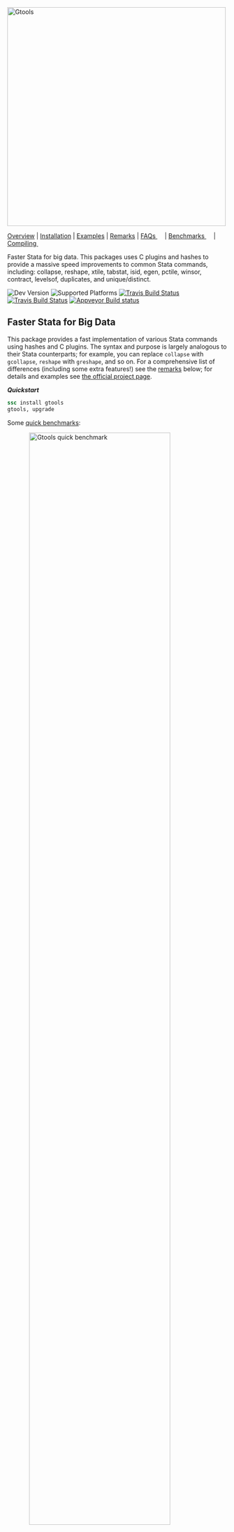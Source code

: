 <img src="https://raw.githubusercontent.com/mcaceresb/mcaceresb.github.io/master/assets/icons/gtools-icon/gtools-icon-text.png" alt="Gtools" width="500px"/>

[Overview](#faster-stata-for-big-data)
| [Installation](#installation)
| [Examples](#examples)
| [Remarks](#remarks)
| [FAQs <img src="https://upload.wikimedia.org/wikipedia/commons/6/64/Icon_External_Link.png" width="13px"/>](https://gtools.readthedocs.io/en/latest/faqs/index.html)
| [Benchmarks <img src="https://upload.wikimedia.org/wikipedia/commons/6/64/Icon_External_Link.png" width="13px"/>](https://gtools.readthedocs.io/en/latest/benchmarks/index.html)
| [Compiling <img src="https://upload.wikimedia.org/wikipedia/commons/6/64/Icon_External_Link.png" width="13px"/>](https://gtools.readthedocs.io/en/latest/compiling/index.html)

Faster Stata for big data. This packages uses C plugins and hashes
to provide a massive speed improvements to common Stata commands,
including: collapse, reshape, xtile, tabstat, isid, egen, pctile,
winsor, contract, levelsof, duplicates, and unique/distinct.

![Dev Version](https://img.shields.io/badge/beta-v1.5.3-blue.svg?longCache=true&style=flat-square)
![Supported Platforms](https://img.shields.io/badge/platforms-linux--64%20%7C%20osx--64%20%7C%20win--64-blue.svg?longCache=true&style=flat-square)
[![Travis Build Status](https://img.shields.io/travis/mcaceresb/stata-gtools/develop.svg?longCache=true&style=flat-square&label=linux)](https://travis-ci.org/mcaceresb/stata-gtools)
[![Travis Build Status](https://img.shields.io/travis/mcaceresb/stata-gtools/develop.svg?longCache=true&style=flat-square&label=osx)](https://travis-ci.org/mcaceresb/stata-gtools)
[![Appveyor Build status](https://img.shields.io/appveyor/ci/mcaceresb/stata-gtools/develop.svg?longCache=true&style=flat-square&label=windows-cygwin)](https://ci.appveyor.com/project/mcaceresb/stata-gtools)

Faster Stata for Big Data
-------------------------

This package provides a fast implementation of various Stata commands
using hashes and C plugins. The syntax and purpose is largely analogous
to their Stata counterparts; for example, you can replace `collapse`
with `gcollapse`, `reshape` with `greshape`, and so on. For a
comprehensive list of differences (including some extra features!)
see the [remarks](#remarks) below; for details and examples see [the
official project page](https://gtools.readthedocs.io).

__*Quickstart*__

```stata
ssc install gtools
gtools, upgrade
```

Some [quick benchmarks](https://raw.githubusercontent.com/mcaceresb/stata-gtools/develop/docs/benchmarks/quick.do):

<img
    src="https://raw.githubusercontent.com/mcaceresb/stata-gtools/develop/docs/benchmarks/quick.png"
    alt="Gtools quick benchmark"
    style="display:block;margin-left:auto;margin-right:auto"
    width="80%"/>

__*Gtools commands with a Stata equivalent*__

| Function     | Replaces    | Speedup (IC / MP)        | Unsupported             | Extras                                  |
| ------------ | ----------- | ------------------------ | ----------------------- | --------------------------------------- |
| gcollapse    | collapse    |  9 to 300 / 4 to 120 (+) |                         | Quantiles, merge, labels, nunique, etc. |
| greshape     | reshape     |  4 to 20  / 4 to 15      | "advanced syntax"       | `fast`, spread/gather (tidyr equiv)     |
| gegen        | egen        |  9 to 26  / 4 to 9 (+,.) | labels                  | Weights, quantiles, nunique, etc.       |
| gcontract    | contract    |  5 to 7   / 2.5 to 4     |                         |                                         |
| gisid        | isid        |  8 to 30  / 4 to 14      | `using`, `sort`         | `if`, `in`                              |
| glevelsof    | levelsof    |  3 to 13  / 2 to 7       |                         | Multiple variables, arbitrary levels    |
| gduplicates  | duplicates  |  8 to 16 / 3 to 10       |                         |                                         |
| gquantiles   | xtile       |  10 to 30 / 13 to 25 (-) |                         | `by()`, various (see [usage](https://gtools.readthedocs.io/en/latest/usage/gquantiles)) |
|              | pctile      |  13 to 38 / 3 to 5 (-)   |                         | Ibid.                                   |
|              | \_pctile    |  25 to 40 / 3 to 5       |                         | Ibid.                                   |
| gstats tab   | tabstat     |  10 to 50 / 5 to 30      | See [remarks](#remarks) | various (see [usage](https://gtools.readthedocs.io/en/latest/usage/gstats_summarize)) |
| gstats sum   | sum, detail |  10 to 20 / 5 to 10      | See [remarks](#remarks) | various (see [usage](https://gtools.readthedocs.io/en/latest/usage/gstats_summarize)) |

<small>(+) The upper end of the speed improvements are for quantiles
(e.g. median, iqr, p90) and few groups. Weights have not been
benchmarked.</small>

<small>(.) Only gegen group was benchmarked rigorously.</small>

<small>(-) Benchmarks computed 10 quantiles. When computing a large
number of quantiles (e.g. thousands) `pctile` and `xtile` are prohibitively
slow due to the way they are written; in that case gquantiles is hundreds
or thousands of times faster, but this is an edge case.</small>

__*Extra commands*__

| Function            | Similar (SSC/SJ)   | Speedup (IC / MP)       | Notes                        |
| ------------------- | ------------------ | ----------------------- | ---------------------------- |
| fasterxtile         | fastxtile          |  20 to 30 / 2.5 to 3.5  | Can use `by()`               |
|                     | egenmisc (SSC) (-) |  8 to 25 / 2.5 to 6     |                              |
|                     | astile (SSC) (-)   |  8 to 12 / 3.5 to 6     |                              |
| gstats winsor       | winsor2            |  10 to 40 / 10 to 20    | Can use weights              |
| gunique             | unique             |  4 to 26 / 4 to 12      |                              |
| gdistinct           | distinct           |  4 to 26 / 4 to 12      | Also saves results in matrix |
| gtop (gtoplevelsof) | groups, select()   | (+)                     | See table notes (+)          |

<small>(-) `fastxtile` from egenmisc and `astile` were benchmarked against
`gquantiles, xtile` (`fasterxtile`) using `by()`.</small>

<small>(+) While similar to the user command 'groups' with the 'select'
option, gtoplevelsof does not really have an equivalent. It is several
dozen times faster than 'groups, select', but that command was not written
with the goal of gleaning the most common levels of a varlist. Rather, it
has a plethora of features and that one is somewhat incidental. As such, the
benchmark is not equivalent and `gtoplevelsof` does not attempt to implement
the features of 'groups'</small>

__*Extra features*__

Several commands offer additional features on top of the massive
speedup. See the [remarks](#remarks) section below for an overview; for
details and examples, see each command's help page:

- [gcollapse](https://gtools.readthedocs.io/en/latest/usage/gcollapse/index.html#examples)
- [greshape](https://gtools.readthedocs.io/en/latest/usage/greshape/index.html#examples)
- [gquantiles](https://gtools.readthedocs.io/en/latest/usage/gquantiles/index.html#examples)
- [gstats sum/tab](https://gtools.readthedocs.io/en/latest/usage/gstats_summarize/index.html#examples)
- [glevelsof](https://gtools.readthedocs.io/en/latest/usage/glevelsof/index.html#examples)
- [gtoplevelsof](https://gtools.readthedocs.io/en/latest/usage/gtoplevelsof/index.html#examples)
- [gegen](https://gtools.readthedocs.io/en/latest/usage/gegen/index.html#examples)
- [gdistinct](https://gtools.readthedocs.io/en/latest/usage/gdistinct/index.html#examples)

In addition, several commands take gsort-style input, that is

```stata
[+|-]varname [[+|-]varname ...]
```

This does not affect the results in most cases, just the sort order.
Commands that take this type of input include:

- gcollapse
- gcontract
- gegen
- glevelsof
- gtop (gtoplevelsof)

__*Ftools*__

The commands here are also faster than the commands provided by
`ftools`; further, `gtools` commands take a mix of string and numeric
variables, which is a limitation of `ftools`. (Note I could not get
several parts of `ftools` working on the Linux server where I have
access to Stata/MP; hence the IC benchmarks.)

| Gtools    | Ftools        | Speedup (IC) |
| --------- | ------------- | ------------ |
| gcollapse | fcollapse     | 2-9          |
| gegen     | fegen         | 2.5-4 (+)    |
| gisid     | fisid         | 4-14         |
| glevelsof | flevelsof     | 1.5-13       |
| hashsort  | fsort         | 2.5-4        |

<small>(+) Only egen group was benchmarked rigorously.</small>

__*Limitations*__

- `strL` variables only partially supported on Stata 14 and above;
  `gcollapse`, `gcontract`, and `greshape` do not support `strL` variabes.

- Due to a Stata bug, gtools cannot support more
  than `2^31-1` (2.1 billion) observations. See [this
  issue](https://github.com/mcaceresb/stata-gtools/issues/43)

- Due to limitations in the Stata Plugin Interface, gtools
  can only handle as many variables as the largest `matsize`
  in the user's Stata version. For MP this is more than
  10,000 variables but in IC this is only 800. See [this
  issue](https://github.com/mcaceresb/stata-gtools/issues/24).

- Gtools uses compiled C code to achieve it's massive increases in
  speed. This has two side-effects users might notice: First, it is sometimes
  not possible to break the program's execution.  While this is already true
  for at least some parts of most Stata commands, there are fewer opportunities
  to break Gtools commands relative to their Stata counterparts.

  Second, the Stata GUI might appear frozen when running Gtools
  commands.  If the system then runs out of RAM (memory), it could look
  like Stata has crashed (it may show a "(Not Responding)" message on
  Windows or it may darken on \*nix systems). However, the program has
  not crashed; it is merely trying to swap memory.  To check this is the
  case, the user can monitor disk activity or monitor their system's
  pagefile or swap space directly.

Acknowledgements
----------------

* The OSX version of gtools was implemented with invaluable help from @fbelotti
  in [issue 11](https://github.com/mcaceresb/stata-gtools/issues/11).

* Gtools was largely inspired by Sergio Correia's (@sergiocorreia) excellent
  [ftools](https://github.com/sergiocorreia/ftools) package. Further, several
  improvements and bug fixes have come from to @sergiocorreia's helpful comments.

* With the exception of `greshape`, every gtools command was eventually
  written almost entirely from scratch (and even `greshape` is mostly
  new code). However, gtools commands typically mimic the functionality
  of existing Stata commands, including community-contributed programs,
  meaning many of the ideas and options are based on them (see the
  respective help files for details). `gtools` commands based on
  community-contributed programs include:

    * [`gstats winsor`](https://gtools.readthedocs.io/en/latest/usage/gstats_winsor/index.html#acknowledgements), based on `winsor2` by Lian (Arlion) Yujun

    * [`gunique`](https://gtools.readthedocs.io/en/latest/usage/gunique/index.html#acknowledgements), based on `unique` by Michael Hills and Tony Brady.

    * [`gdistinct`](https://gtools.readthedocs.io/en/latest/usage/gdistinct/index.html#acknowledgements), based on `distinct` by Gary Longton and Nicholas J. Cox.

Installation
------------

I only have access to Stata 13.1, so I impose that to be the minimum.
You can install `gtools` from Stata via SSC:
```stata
ssc install gtools
gtools, upgrade
```

By default this syncs to the master branch, which is stable. To install
the latest beta version, type:
```stata
local github "https://raw.githubusercontent.com"
net install gtools, from(`github'/mcaceresb/stata-gtools/develop/build/)
```

### Examples

The syntax is generally analogous to the standard commands (see the corresponding
help files for full syntax and options):
```stata
sysuse auto, clear

* gstats {sum|tab} varlist [if] [in] [weight], [by(varlist) options]
gstats sum price [pw = gear_ratio / 4]
gstats tab price mpg, by(foreign) matasave

* gquantiles [newvarname =] exp [if] [in] [weight], {_pctile|xtile|pctile} [options]
gquantiles 2 * price, _pctile nq(10)
gquantiles p10 = 2 * price, pctile nq(10)
gquantiles x10 = 2 * price, xtile nq(10) by(rep78)
fasterxtile xx = log(price) [w = weight], cutpoints(p10) by(foreign)

* gstats winsor varlist [if] [in] [weight], [by(varlist) cuts(# #) options]
gstats winsor price gear_ratio mpg, cuts(5 95) s(_w1)
gstats winsor price gear_ratio mpg, cuts(5 95) by(foreign) s(_w2)
drop *_w?

* hashsort varlist, [options]
hashsort -make
hashsort foreign -rep78, benchmark verbose mlast

* gegen target  = stat(source) [if] [in] [weight], by(varlist) [options]
gegen tag   = tag(foreign)
gegen group = tag(-price make)
gegen p2_5  = pctile(price) [w = weight], by(foreign) p(2.5)

* gisid varlist [if] [in], [options]
gisid make, missok
gisid price in 1 / 2

* gduplicates varlist [if] [in], [options gtools(gtools_options)]
gduplicates report foreign
gduplicates report rep78 if foreign, gtools(bench(3))

* glevelsof varlist [if] [in], [options]
glevelsof rep78, local(levels) sep(" | ")
glevelsof foreign mpg if price < 4000, loc(lvl) sep(" | ") colsep(", ")
glevelsof foreign mpg in 10 / 70, gen(uniq_) nolocal

* gtop varlist [if] [in] [weight], [options]
* gtoplevelsof varlist [if] [in] [weight], [options]
gtoplevelsof foreign rep78
gtop foreign rep78 [w = weight], ntop(5) missrow groupmiss pctfmt(%6.4g) colmax(3)

* gcollapse (stat) out = src [(stat) out = src ...] [if] [if] [weight], by(varlist) [options]
gen h1 = headroom
gen h2 = headroom
local lbl labelformat(#stat:pretty# #sourcelabel#)

gcollapse (mean) mean = price (median) p50 = gear_ratio, by(make) merge v `lbl'
disp "`:var label mean', `:var label p50'"
gcollapse (iqr) irq? = h? (nunique) turn (p97.5) mpg, by(foreign rep78) bench(2) wild

* gcontract varlist [if] [if] [fweight], [options]
gcontract foreign [fw = turn], freq(f) percent(p)

* greshape wide varlist,    i(i) j(j) [options]
* greshape long prefixlist, i(i) [j(j) string options]
*
* greshape spread varlist, j(j) [options]
* greshape gather varlist, j(j) value(value) [options]

gen j = _n
greshape wide f p, i(foreign) j(j)
greshape long f p, i(foreign) j(j)

greshape spread f p, j(j)
greshape gather f? p?, j(j) value(fp)
```

See the [FAQs](faqs) or the respective documentation for a list of supported
`gcollapse` and `gegen` functions.

Remarks
-------

*__Functions available with `gegen`, `gcollapse`, `gstats tab`__*

`gcollapse` supports every `collapse` function, including their
weighted versions. In addition, weights can be selectively applied via
`rawstat()`, and several additional statistics are allowed, including
`nunique`, `select#`, and so on.

`gegen` technically does not support all of `egen`, but whenever a
function that is not supported is requested, `gegen` hashes the data and
calls `egen` grouping by the hash, which is often faster (`gegen` only
supports weights for internal functions, since `egen` does not normally
allow weights).

Hence both should be able to replicate all of the functionality of their
Stata counterparts. Last, `gstats tab` allows every statistic allowed
by `tabstat` as well as any statistic allowed by `gcollapse`; the
syntax for the statistics specified via `statistics()` is the same
as in `tabstat`.

The following are implemented internally in C:

| Function    | gcollapse | gegen   | gstats tab |
| ----------- | --------- | ------- | ---------- |
| tag         |           |   X     |            |
| group       |           |   X     |            |
| total       |           |   X     |            |
| count       |     X     |   X     |      X     |
| nunique     |     X     |   X     |      X     |
| nmissing    |     X     |   X     |      X     |
| sum         |     X     |   X     |      X     |
| nansum      |     X     |   X     |      X     |
| rawsum      |     X     |         |      X     |
| rawnansum   |     X     |         |      X     |
| mean        |     X     |   X     |      X     |
| median      |     X     |   X     |      X     |
| percentiles |     X     |   X     |      X     |
| iqr         |     X     |   X     |      X     |
| sd          |     X     |   X     |      X     |
| variance    |     X     |   X     |      X     |
| cv          |     X     |   X     |      X     |
| max         |     X     |   X     |      X     |
| min         |     X     |   X     |      X     |
| range       |     X     |   X     |      X     |
| select      |     X     |   X     |      X     |
| rawselect   |     X     |         |      X     |
| percent     |     X     |   X     |      X     |
| first       |     X     |   X (+) |      X     |
| last        |     X     |   X (+) |      X     |
| firstnm     |     X     |   X (+) |      X     |
| lastnm      |     X     |   X (+) |      X     |
| semean      |     X     |   X     |      X     |
| sebinomial  |     X     |   X     |      X     |
| sepoisson   |     X     |   X     |      X     |
| skewness    |     X     |   X     |      X     |
| kurtosis    |     X     |   X     |      X     |

<small>(+) first, last, firstmn, and lastnm are different from their counterparts
in the egenmore package and, instead, they are analogous to the gcollapse
counterparts.</small>

The percentile syntax mimics that of `collapse` and `egen`, with the addition
that quantiles are also supported. That is,

```stata
gcollapse (p#) target = var [target = var ...] , by(varlist)
gegen target = pctile(var), by(varlist) p(#)
```

where # is a "percentile" with arbitrary decimal places (e.g. 2.5 or 97.5).
`gtools` also supports selecting the `#`th smallest or largest value:
```stata
gcollapse (select#) target = var [(select-#) target = var ...] , by(varlist)
gegen target = select(var), by(varlist) n(#)
gegen target = select(var), by(varlist) n(-#)
```

Last, when `gegen` calls a function that is not implemented internally
by `gtools`, it will hash the by variables and call `egen` with `by`
set to an id based on the hash. That is, if `fcn` is not one of the
functions above,

```stata
gegen outvar = fcn(varlist) [if] [in], by(byvars)
```

would be the same as
```stata
hashsort byvars, group(id) sortgroup
egen outvar = fcn(varlist) [if] [in], by(id)
```

but preserving the original sort order. In case an `egen` option might
conflict with a gtools option, the user can pass `gtools_capture(fcn_options)`
to `gegen`.

__*Differences and Extras*__

Differences from `collapse`

- String variables are not allowed for `first`, `last`, `min`, `max`, etc.
  (see [issue 25](https://github.com/mcaceresb/stata-gtools/issues/25))
- New functions: `nunique`, `nmissing`, `cv`, `variance`, `select#`, `select-#`, `range`
- `rawstat` allows selectively applying weights.
- `rawselect` ignores weights for `select` (analogously to `rawsum`).
- Option `wild` allows bulk-rename. E.g. `gcollapse mean_x* = x*, wild`
- `gcollapse (nansum)` and `gcollapse (rawnansum)` outputs a missing
  value for sums if all inputs are missing (instead of 0).
- `gcollapse, merge` merges the collapsed data set back into memory. This is
  much faster than collapsing a dataset, saving, and merging after. However,
  Stata's `merge ..., update` functionality is not implemented, only replace.
  (If the targets exist the function will throw an error without `replace`).
- `gcollapse, labelformat` allows specifying the output label using placeholders.
- `gcollapse, sumcheck` keeps integer types with `sum` if the sum will not overflow.

Differences from `greshape`

- Allows an arbitrary number of variables in `i()` and `j()`
- Several option allow turning off error checks for faster execution,
  including: `fast` (similar to `fast` in `gcollapse`), `unsorted`
  (do not sort the output), `nodupcheck` (allow duplicates in `i`),
  `nomisscheck` (allow missing values and/or leading blanks in `j`), or
  `nochecks` (all of the above).
- Subcommands `gather` and `spread` implement the equivalent commands from
  R's `tidyr` package.
- At the moment, `j(name [values])` is not supported. All values of `j` are used.
- "reshape mode" is not supported. Reshape variables are not saved as
  part of the current dataset's characteristics, meaning the user cannot
  type `reshape wide` and `reshape long` without further arguments to
  reverse the `reshape`. This syntax is very cumbersome and difficult to
  support; `greshape` re-wrote much of the code base and had to dispense
  with this functionality.
- For that same reason, "advanced" syntax is not supported, including
  the subcommands: clear, error, query, i, j, xij, and xi.
- `@` syntax can be modified via `match()`

Differences from `xtile`, `pctile`, and `_pctile`

- Adds support for `by()` (including weights)
- Does not ignore `altdef` with `xtile` (see [this Statalist thread](https://www.statalist.org/forums/forum/general-stata-discussion/general/1417198-typo-in-xtile-ado-with-option-altdef))
- Category frequencies can also be requested via `binfreq[()]`.
- `xtile`, `pctile`, and `_pctile` can be combined via `xtile(newvar)` and
  `pctile(newvar)`
- There is no limit to `nquantiles()` for `xtile`
- Quantiles can be requested via `percentiles()` (or `quantiles()`),
  `cutquantiles()`, or `quantmatrix()` for `xtile` as well as `pctile`.
- Cutoffs can be requested via `cutquantiles()`, `cutoffs()`,
  or `cutmatrix()` for `xtile` as well as `pctile`.
- The user has control over the behavior of `cutpoints()` and `cutquantiles()`.
  They obey `if` `in` with option `cutifin`, they can be group-specific with
  option `cutby`, and they can be de-duplicated via `dedup`.
- Fixes numerical precision issues with `pctile, altdef` (e.g. see [this Statalist thread](https://www.statalist.org/forums/forum/general-stata-discussion/general/1418732-numerical-precision-issues-with-stata-s-pctile-and-altdef-in-ic-and-se), which is a very minor thing so Stata and fellow users maintain it's not an issue, but I think it is because Stata/MP gives what I think is the correct answer whereas IC and SE do not).
- Fixes a possible issue with the weights implementation in `_pctile`; see [this thread](https://www.statalist.org/forums/forum/general-stata-discussion/general/1454409-weights-in-pctile).

Differences from `egen`

- `group` label options are not supported
- weights are supported for internally implemented functions.
- New functions: `nunique`, `nmissing`, `cv`, `variance`, `select#`, `select-#`, `range`
- `gegen` upgrades the type of the target variable if it is not specified by
  the user. This means that if the sources are `double` then the output will
  be double. All sums are double. `group` creates a `long` or a `double`. And
  so on. `egen` will default to the system type, which could cause a loss of
  precision on some functions.
- For internally supported functions, you can specify a varlist as the source,
  not just a single variable. Observations will be pooled by row in that case.
- While `gegen` is much faster for `tag`, `group`, and summary stats, most
  egen function are not implemented internally, meaning for arbitrary `gegen`
  calls this is a wrapper for hashsort and egen.

Differences from `tabstat`

- Multiple groups are allowed.
- Saving the output is done via `mata` instead of `r()`. No matrices
  are saved in `r()` and option `save` is not allowed. However, option
  `matasave` saves the output and `by()` info in `GstatsOutput` (the object
  can be named via `matasave(name)`). See `mata GstatsOutput.desc()` after
  `gstats tab, matasave` for details.
- `GstatsOutput` provides helpers for extracting rows, columns, and levels.
- Options `casewise`, `longstub` are not supported.
- Option `nototal` is on by default; `total` is planned for a future release.
- Option `pooled` pools the source variables into one.

Differences from `summarize, detail`

- The behavior of `summarize` and `summarize, meanonly` can be
  recovered via options `nodetail` and `meanonly`. These two
  options are mainly for use with `by()`
- Option `matasave` saves output and `by()` info in `GstatsOutput`,
  a mata class object (the object can be named via `matasave(name)`).
  See `mata GstatsOutput.desc()` after `gstats sum, matasave` for details.
- Option `noprint` saves the results but omits printing output.
- Option `tab` prints statistics in the style of `tabstat`
- Option `pooled` pools the source variables and computes summary
  stats as if it was a single variable.
- `pweights` are allowed.
- Largest and smallest observations are weighted.
- `rolling:`, `statsby:`, and `by:` are not allowed. To use `by` pass
  the option `by()`
- `display options` are not supported.
- Factor and time series variables are not allowed.

Differences from `levelsof`

- It can take a `varlist` and not just a `varname`; in that case it prints
  all unique combinations of the varlist. The user can specify column and row
  separators.
- It can deduplicate an arbitrary number of levels and store the results in a
  new variable list or replace the old variable list via `gen(prefix)` and
  `gen(replace)`, respectively. If the user runs up against the maximum macro
  variable length, add option `nolocal`.

Differences from `isid`

- No support for `using`. The C plugin API does not allow to load a Stata
  dataset from disk.
- Option `sort` is not available.
- It can also check IDs with `if` and `in` conditions.

Differences from `gsort`

- `hashsort` behaves as if `mfirst` was passed. To recover the default
  behavior of `gsort` pass option `mlast`.

Differences from `duplicates`

- `gduplicates` does not sort `examples` or `list` by default. This massively
  enhances performance but it might be harder to read. Pass option `sort`
  (`sorted`) to mimic `duplicates` behavior and sort the list.

Hashing and Sorting
-------------------

There are two key insights to the massive speedups of Gtools:

1. Hashing the data and sorting a hash is a lot faster than sorting
  the data to then process it by group. Sorting a hash can be achieved
  in linear O(N) time, whereas the best general-purpose sorts take O(N
  log(N)) time. Sorting the groups would then be achievable in O(J
  log(J)) time (with J groups). Hence the speed improvements are largest
  when N / J is largest.

2. Compiled C code is much faster than Stata commands. While it is true
   that many of Stata's underpinnings are compiled code, several
   operations are written in `ado` files without much thought given
   to optimization. If you're working with tens of thousands of
   observations you might barely notice (and the difference between
   5 seconds and 0.5 seconds might not be particularly important).
   However, with tens of millions or hundreds of millions of rows, the
   difference between half a day and an hour can matter quite a lot.

__*Stata Sorting*__

It should be noted that Stata's sorting mechanism is hard to improve
upon because of the overhead involved in sorting. We have implemented a
hash-based sorting command, `hashsort`, which should be faster Stata's
`sort` for groups, but not necessarily otherwise:

| Function  | Replaces | Speedup (IC / MP)    | Unsupported            | Extras               |
| --------- | -------- | -------------------- | ---------------------- | -------------------- |
| hashsort  | sort     | 2.5 to 4 / .8 to 1.3 |                        | Group (hash) sorting |
|           | gsort    | 2 to 18 / 1 to 6     | `mfirst` (see `mlast`) | Sorts are stable     |

The overhead involves copying the by variables, hashing, sorting the hash,
sorting the groups, copying a sort index back to Stata, and having Stata do
the final swaps. The plugin runs fast, but the copy overhead plus the Stata
swaps often make the function be slower than Stata's native `sort`.

The reason that the other functions are faster is because they don't deal with
all that overhead.  By contrast, Stata's `gsort` is not efficient. To sort
data, you need to make pair-wise comparisons. For real numbers, this is just
`a > b`. However, a generic comparison function can be written as `compare(a, b) > 0`.
This is true if a is greater than b and false otherwise. To invert
the sort order, one need only use `compare(b, a) > 0`, which is what gtools
does internally.

However, Stata creates a variable that is the inverse of the sort variable.
This is equivalent, but the overhead makes it slower than `hashsort`.

TODO
----

- [ ] Update benchmarks for all commands. Still on 0.8 benchmarks.
- [ ] Implement `collapse()` option for `greshape`.
- [ ] `geomean` for geometric mean (`exp(mean(log(x)))` for gcollapse, gstats tab, gegen).
- [ ] Allow keeping both variable names and labels in `greshape spread/gather`
- [ ] Implement `selectoverflow(missing|closest)`
- [ ] Add totals row for `J > 1` in gstats

These are options/features/improvements I would like to add, but I don't
have an ETA for them:

- [ ] Implement `gmerge`
    - [ ] Integration with [ReadStat](https://github.com/WizardMac/ReadStat/tree/master/src)?
- [ ] Add support for binary `strL` variables.
- [ ] Minimize memory use.
- [ ] Add memory(greedy|lean) to give user fine-grained control over internals.
- [ ] Create a Stata C hashing API with thin wrappers around core functions.
    - [ ] This will be a C library that other users can import.
    - [ ] Some functionality will be available from Stata via gtooos, api()
- [ ] Improve debugging info.
- [ ] Improve code comments when you write the API!
- [ ] Have some type of coding standard for the base (coding style)

About
-----

Hi! I'm [Mauricio Caceres](https://mcaceresb.github.io); I made gtools
after some of my Stata jobs were taking literally days to run because of repeat
calls to `egen`, `collapse`, and similar on data with over 100M rows.  Feedback
and comments are welcome! I hope you find this package as useful as I do.

Along those lines, here are some other Stata projects I like:

* [`ftools`](https://github.com/sergiocorreia/ftools): The main inspiration for
  gtools. Not as fast, but it has a rich feature set; its mata API in
  particular is excellent.

* [`reghdfe`](https://github.com/sergiocorreia/reghdfe): The fastest way to run
  a regression with multiple fixed effects (as far as I know).

* [`ivreghdfe`](https://github.com/sergiocorreia/ivreghdfe): A combination of
  [`ivreg2`](https://ideas.repec.org/c/boc/bocode/s425401.html) and `reghdfe`.

* [`stata_kernel`](https://kylebarron.github.io/stata_kernel): A Stata kernel
  for Jupyter; extremely useful for interacting with Stata.

* [`stata-cowsay`](https://github.com/mdroste/stata-cowsay): Productivity-boosting
  cowsay functionality in Stata.

License
-------

Gtools is [MIT-licensed](https://github.com/mcaceresb/stata-gtools/blob/master/LICENSE).
`./lib/spookyhash` and `./src/plugin/common/quicksort.c` belong to their respective
authors and are BSD-licensed. Also see `gtools, licenses`.
